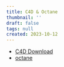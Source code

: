 ```yaml
---
title: C4D & Octane
thumbnail: ''
draft: false
tags: null
created: 2023-10-12
---
```


* [C4D Download](https://oooh.co.kr/entry/%EC%8B%9C%EB%84%A4%EB%A7%884D-R25-MacOS-%ED%81%AC%EB%9E%99-%EB%A7%A5%EC%9A%A9-%EB%8B%A4%EC%9A%B4%EB%A1%9C%EB%93%9C)
* [octane](https://www.youtube.com/watch?v=TNnlSEQvz2I&list=PLPM8l0N4SmiHL4K5UEL9DRsY_eRZF-HzW&index=1)
